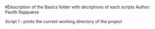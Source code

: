#Description of the Basics folder with decriptions of each scripts
Author:  Pavith Rajapakse

Script 1 : prints the current working directory of the project 
